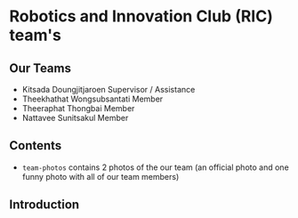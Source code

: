 # Robotics and Innovation Club (RIC) team's

## Our Teams
- Kitsada      Doungjitjaroen  Supervisor / Assistance
- Theekhathat  Wongsubsantati  Member
- Theeraphat   Thongbai        Member
- Nattavee     Sunitsakul      Member

## Contents
- ```team-photos``` contains 2 photos of the our team (an official photo and one funny photo with all of our team members)

## Introduction 
